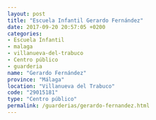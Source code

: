 ```yaml
---
layout: post
title: "Escuela Infantil Gerardo Fernández"
date: 2017-09-20 20:57:05 +0200
categories:
- Escuela Infantil
- malaga
- villanueva-del-trabuco
- Centro público
- guarderia
name: "Gerardo Fernández"
province: "Málaga"
location: "Villanueva del Trabuco"
code: "29015181"
type: "Centro público"
permalink: /guarderias/gerardo-fernandez.html
---
```

